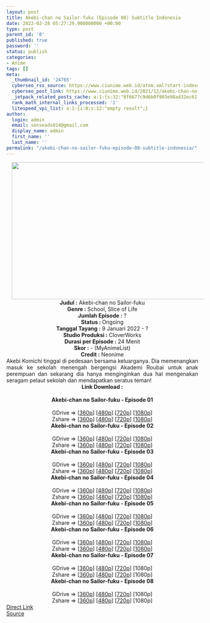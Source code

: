 ```yaml
---
layout: post
title: Akebi-chan no Sailor-fuku (Episode 08) Subtitle Indonesia
date: 2022-02-28 05:27:29.000000000 +00:00
type: post
parent_id: '0'
published: true
password: ''
status: publish
categories:
- Anime
tags: []
meta:
  _thumbnail_id: '24765'
  cyberseo_rss_source: https://www.ciunime.web.id/atom.xml?start-index=1
  cyberseo_post_link: https://www.ciunime.web.id/2021/12/akebi-chan-no-sailor-fuku-subtitle.html
  _jetpack_related_posts_cache: a:1:{s:32:"8f6677c9d6b0f903e98ad32ec61f8deb";a:2:{s:7:"expires";i:1657412972;s:7:"payload";a:3:{i:0;a:1:{s:2:"id";i:25109;}i:1;a:1:{s:2:"id";i:25313;}i:2;a:1:{s:2:"id";i:25046;}}}}
  rank_math_internal_links_processed: '1'
  litespeed_vpi_list: a:1:{i:0;s:12:"empty result";}
author:
  login: admin
  email: senseads014@gmail.com
  display_name: admin
  first_name: ''
  last_name: ''
permalink: "/akebi-chan-no-sailor-fuku-episode-08-subtitle-indonesia/"
---
```

<div class="separator" style="clear: both; text-align: center;"><a href="https://blogger.googleusercontent.com/img/a/AVvXsEjfq_oiC3d459t56prHpBf8qR98FnWNsSSRDMcqjqlRAbvH0yquK3ozphux13cMmxW2HkTP4BOOmRWMytEyHZMuQs6W8LEjq4tDbvwDh70jFO9DrRcYOf9VKFLtp-Gi0H0AahIOw59C0eX5CNxp67wr7foq8kEA448rYwydWhV_FfQi1zbWuQtswY-w=s1280" style="margin-left: 1em; margin-right: 1em;"><img border="0" data-original-height="720" data-original-width="1280" height="360" src="{{ site.baseurl }}/assets/2022/02/AVvXsEjfq_oiC3d459t56prHpBf8qR98FnWNsSSRDMcqjqlRAbvH0yquK3ozphux13cMmxW2HkTP4BOOmRWMytEyHZMuQs6W8LEjq4tDbvwDh70jFO9DrRcYOf9VKFLtp-Gi0H0AahIOw59C0eX5CNxp67wr7foq8kEA448rYwydWhV_FfQi1zbWuQtswY-w=w640-h360" width="640" /></a></div>
<div class="separator" style="clear: both; text-align: center;"></div>
<div style="text-align: center;"><b>Judul</b><b><b> </b>:</b> Akebi-chan no Sailor-fuku</div>
<div style="text-align: center;"><b><b>Genre :</b></b> School, Slice of Life</div>
<div style="text-align: center;"><b>Jumlah Episode :</b> ?<br /><b>Status :&nbsp;</b>Ongoing<br /><b>Tanggal Tayang :</b> 9 Januari 2022 - ?<br /><b>Studio Produksi :</b>&nbsp;CloverWorks<br /><b>Durasi per Episode :</b> 24 Menit</div>
<div style="text-align: center;"><b>Skor :</b> - (MyAnimeList)</div>
<div style="text-align: center;"><b>Credit :</b>&nbsp;Neonime</div>
<div style="text-align: center;"></div>
<div style="text-align: justify;">Akebi Komichi tinggal di pedesaan bersama keluarganya. Dia memenangkan masuk ke sekolah menengah bergengsi Akademi Roubai untuk anak perempuan dan sekarang dia hanya menginginkan dua hal mengenakan seragam pelaut sekolah dan mendapatkan seratus teman!</div>
<div style="text-align: justify;"></div>
<div style="text-align: justify;"></div>
<div style="text-align: center;">
<div style="text-align: center;">
<div style="text-align: left;">
<div style="text-align: center;"><b>Link Download :</b></div>
<div style="text-align: center;"><b><br /></b></div>
<div style="text-align: center;"><span style="text-align: left;"><b>Akebi-chan no Sailor-fuku&nbsp;</b></span><b>- Episode 01</b></div>
<div style="text-align: center;"><b><br /></b></div>
<div style="text-align: center;">GDrive =&gt; [<a href="https://www.mp4upload.com/kegt4mm5hbmm" target="_blank" rel="noopener">360p</a>] [<a href="https://acefile.co/f/64764120/neonime_seragam_pelaut_neng_akebi_-_01-480p-zip" target="_blank" rel="noopener">480p</a>] [<a href="https://acefile.co/f/64764343/neonime_seragam_pelaut_neng_akebi_-_01-720p-zip" target="_blank" rel="noopener">720p</a>] [<a href="https://acefile.co/f/64764529/neonime_seragam_pelaut_neng_akebi_-_01-1080p-zip" target="_blank" rel="noopener">1080p</a>]</div>
<div style="text-align: center;">Zshare =&gt; [<a href="https://www120.zippyshare.com/v/9nHMb8aW/file.html" target="_blank" rel="noopener">360p</a>] [<a href="https://www120.zippyshare.com/v/NZepIMzp/file.html" target="_blank" rel="noopener">480p</a>] [<a href="https://www55.zippyshare.com/v/l0vawTLB/file.html" target="_blank" rel="noopener">720p</a>] [<a href="https://www20.zippyshare.com/v/yGD2ISuZ/file.html" target="_blank" rel="noopener">1080p</a>]</div>
<div style="text-align: center;"></div>
<div style="text-align: center;">
<div><span style="text-align: left;"><b>Akebi-chan no Sailor-fuku&nbsp;</b></span><b>- Episode 02</b></div>
<div><b><br /></b></div>
<div>GDrive =&gt; [<a href="https://www.mp4upload.com/4iyfrrg3hd47" target="_blank" rel="noopener">360p</a>] [<a href="https://acefile.co/f/65396331/neonime_seragam-pelaut-neng-akebi-02-480p-zip" target="_blank" rel="noopener">480p</a>] [<a href="https://acefile.co/f/65396337/neonime_seragam-pelaut-neng-akebi-02-720p-zip" target="_blank" rel="noopener">720p</a>] [<a href="https://acefile.co/f/65396339/neonime_seragam-pelaut-neng-akebi-02-1080p-zip" target="_blank" rel="noopener">1080p</a>]</div>
<div>Zshare =&gt; [<a href="https://www53.zippyshare.com/v/KA1wYKUk/file.html" target="_blank" rel="noopener">360p</a>] [<a href="https://www41.zippyshare.com/v/Qq6qxfJr/file.html" target="_blank" rel="noopener">480p</a>] [<a href="https://www47.zippyshare.com/v/exIwJXSs/file.html" target="_blank" rel="noopener">720p</a>] [<a href="https://www22.zippyshare.com/v/cgoLFrzZ/file.html" target="_blank" rel="noopener">1080p</a>]</div>
<div></div>
<div>
<div><span style="text-align: left;"><b>Akebi-chan no Sailor-fuku&nbsp;</b></span><b>- Episode 03</b></div>
<div><b><br /></b></div>
<div>GDrive =&gt; [<a href="https://www.mp4upload.com/slscwyd6wlqw" target="_blank" rel="noopener">360p</a>] [<a href="https://acefile.co/f/66004767/neonime_seragam-pelaut-neng-akebi-03-480p-zip" target="_blank" rel="noopener">480p</a>] [<a href="https://acefile.co/f/66005102/neonime_seragam-pelaut-neng-akebi-03-720p-zip" target="_blank" rel="noopener">720p</a>] [<a href="https://acefile.co/f/66005414/neonime_seragam-pelaut-neng-akebi-03-1080p-zip" target="_blank" rel="noopener">1080p</a>]</div>
<div>Zshare =&gt; [<a href="https://www3.zippyshare.com/v/Vb4jMV6r/file.html" target="_blank" rel="noopener">360p</a>] [<a href="https://www69.zippyshare.com/v/4qj4MNyh/file.html" target="_blank" rel="noopener">480p</a>] [<a href="https://www79.zippyshare.com/v/cH9upnSv/file.html" target="_blank" rel="noopener">720p</a>] [<a href="https://www79.zippyshare.com/v/AWAnWwro/file.html" target="_blank" rel="noopener">1080p</a>]</div>
</div>
<div></div>
<div>
<div><span style="text-align: left;"><b>Akebi-chan no Sailor-fuku&nbsp;</b></span><b>- Episode 04</b></div>
<div><b><br /></b></div>
<div>GDrive =&gt; [<a href="https://www.mp4upload.com/7j535zou7ard" target="_blank" rel="noopener">360p</a>] [<a href="https://acefile.co/f/66611899/neonime_seragam-pelaut-neng-akebi-04-480p-zip" target="_blank" rel="noopener">480p</a>] [<a href="https://acefile.co/f/66611904/neonime_seragam-pelaut-neng-akebi-04-720p-zip" target="_blank" rel="noopener">720p</a>] [<a href="https://acefile.co/f/66611907/neonime_seragam-pelaut-neng-akebi-04-1080p-zip" target="_blank" rel="noopener">1080p</a>]</div>
<div>Zshare =&gt; [<a href="https://www115.zippyshare.com/v/zzdsXO4y/file.html" target="_blank" rel="noopener">360p</a>] [<a href="https://www21.zippyshare.com/v/LziPYBEg/file.html" target="_blank" rel="noopener">480p</a>] [<a href="https://www104.zippyshare.com/v/WBOKvOen/file.html" target="_blank" rel="noopener">720p</a>] [<a href="https://www58.zippyshare.com/v/Yyzjt8CN/file.html" target="_blank" rel="noopener">1080p</a>]</div>
</div>
<div></div>
<div>
<div><span style="text-align: left;"><b>Akebi-chan no Sailor-fuku&nbsp;</b></span><b>- Episode 05</b></div>
<div><b><br /></b></div>
<div>GDrive =&gt; [<a href="http://www.solidfiles.com/v/a4RaARgDLXryj" target="_blank" rel="noopener">360p</a>] [<a href="https://acefile.co/f/67204556/neonime_seragam-pelaut-neng-akebi-05-480p-zip" target="_blank" rel="noopener">480p</a>] [<a href="https://acefile.co/f/67204762/neonime_seragam-pelaut-neng-akebi-05-720p-zip" target="_blank" rel="noopener">720p</a>] [<a href="https://acefile.co/f/67205023/neonime_seragam-pelaut-neng-akebi-05-1080p-zip" target="_blank" rel="noopener">1080p</a>]</div>
<div>Zshare =&gt; [<a href="https://www4.zippyshare.com/v/MlkcomAO/file.html" target="_blank" rel="noopener">360p</a>] [<a href="https://www40.zippyshare.com/v/haeiTWTd/file.html" target="_blank" rel="noopener">480p</a>] [<a href="https://www70.zippyshare.com/v/rIZ2XzR8/file.html" target="_blank" rel="noopener">720p</a>] [<a href="https://www58.zippyshare.com/v/KrD3BQjI/file.html" target="_blank" rel="noopener">1080p</a>]</div>
</div>
<div></div>
<div>
<div><span style="text-align: left;"><b>Akebi-chan no Sailor-fuku&nbsp;</b></span><b>- Episode 06</b></div>
<div><b><br /></b></div>
<div>GDrive =&gt; [<a href="https://www.mp4upload.com/qur8n6f638x1" target="_blank" rel="noopener">360p</a>] [<a href="https://acefile.co/f/67803388/neonime_seragam-pelaut-neng-akebi-06-480p-zip" target="_blank" rel="noopener">480p</a>] [<a href="https://acefile.co/f/67803554/neonime_seragam-pelaut-neng-akebi-06-720p-zip" target="_blank" rel="noopener">720p</a>] [<a href="https://acefile.co/f/67803817/neonime_seragam-pelaut-neng-akebi-06-1080p-zip" target="_blank" rel="noopener">1080p</a>]</div>
<div>Zshare =&gt; [<a href="https://www95.zippyshare.com/v/vc6lyveC/file.html" target="_blank" rel="noopener">360p</a>] [<a href="https://www51.zippyshare.com/v/TRPwtTIU/file.html" target="_blank" rel="noopener">480p</a>] [<a href="https://www58.zippyshare.com/v/Xudp4nVe/file.html" target="_blank" rel="noopener">720p</a>] [<a href="https://www53.zippyshare.com/v/l1AwLFLm/file.html" target="_blank" rel="noopener">1080p</a>]</div>
</div>
<div></div>
<div>
<div><span style="text-align: left;"><b>Akebi-chan no Sailor-fuku&nbsp;</b></span><b>- Episode 07</b></div>
<div><b><br /></b></div>
<div>GDrive =&gt; [<a href="https://www.mp4upload.com/hqz0v9j59uv7" target="_blank" rel="noopener">360p</a>] [<a href="https://www.mp4upload.com/xixpdmaw8b4n" target="_blank" rel="noopener">480p</a>] [<a href="https://www.mp4upload.com/kr0836gstt77" target="_blank" rel="noopener">720p</a>] [1080p]</div>
<div>Zshare =&gt; [<a href="https://www108.zippyshare.com/v/vIQG5W9z/file.html" target="_blank" rel="noopener">360p</a>] [<a href="https://www108.zippyshare.com/v/f7mFzJWT/file.html" target="_blank" rel="noopener">480p</a>] [<a href="https://www82.zippyshare.com/v/wiCTaJ0i/file.html" target="_blank" rel="noopener">720p</a>] [1080p]</div>
</div>
<div></div>
<div>
<div><span style="text-align: left;"><b>Akebi-chan no Sailor-fuku&nbsp;</b></span><b>- Episode 08</b></div>
<div><b><br /></b></div>
<div>GDrive =&gt; [<a href="https://www.mp4upload.com/rh3lobwxync5" target="_blank" rel="noopener">360p</a>] [<a href="https://www.mp4upload.com/k02887dsf2z5" target="_blank" rel="noopener">480p</a>] [<a href="https://www.mp4upload.com/cyuct8pvdvor" target="_blank" rel="noopener">720p</a>] [1080p]</div>
<div>Zshare =&gt; [<a href="https://www18.zippyshare.com/v/ozvlq6Wx/file.html" target="_blank" rel="noopener">360p</a>] [<a href="https://www18.zippyshare.com/v/8TPj68X6/file.html" target="_blank" rel="noopener">480p</a>] [<a href="https://www93.zippyshare.com/v/Im8ZgRfM/file.html" target="_blank" rel="noopener">720p</a>] [1080p]</div>
</div>
</div>
</div>
</div>
</div>
<link rel="stylesheet" href="https://cdnjs.cloudflare.com/ajax/libs/font-awesome/4.7.0/css/font-awesome.min.css" />
<div class="divbtn"> <a href="https://handymansurrender.com/fihup8buzv?key=94550f7ce39444073321dde3b8782f97" class="btn"><i class="fa fa-download"></i> Direct Link</a> <br /><a href="https://www.ciunime.web.id/2021/12/akebi-chan-no-sailor-fuku-subtitle.html">Source</a> </div>
